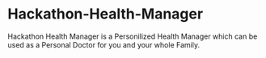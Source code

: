 # Hackathon-Health-Manager
Hackathon Health Manager is a Personilized Health Manager which can be used as a Personal Doctor for you and your whole Family.
